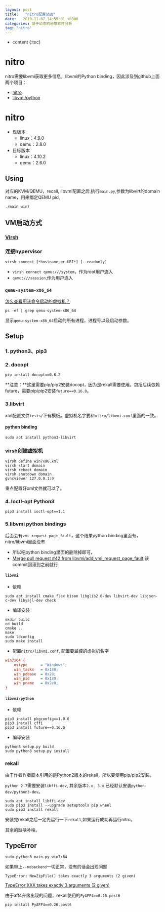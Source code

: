 ```yaml
---
layout: post
title:   "nitro配置总结"
date:   2019-11-07 14:55:01 +0800
categories: 基于动态的恶意软件分析
tag: "nitro"
---
```


* content
{:toc}




# nitro

nitro需要libvmi获取更多信息，libvmi的Python binding，因此涉及到github上面两个项目：

* [nitro]( https://github.com/KVM-VMI/nitro )
* [libvmi/python](https://github.com/libvmi/python)

# nitro

* 现版本
  * linux：4.9.0
  * qemu：2.8.0
* 目标版本
  * linux：4.10.2
  * qemu：2.6.0

## Using

对应的KVM/QEMU，recall, libvmi配置之后,执行`main.py`,参数为libvirt的domain name，用来绑定QEMU pid,

```
./main win7
```

## VM启动方式

### [Virsh](https://www.cnblogs.com/hukey/p/11246126.html)

### 连接hypervisor

`virsh connect [*hostname-or-URI*] [--readonly]`

* `virsh connect qemu:///system`，作为root用户连入
* `qemu:///session`,作为用户连入

### `qemu-system-x86_64`

[怎么查看用该命令启动的虚拟机？](https://askubuntu.com/questions/444849/how-to-list-all-virtual-machines-created-using-qemu-system-x86-64)

```shell
ps -ef | grep qemu-system-x86_64
```

显示`qemu-system-x86_64`启动的所有进程，进程号以及启动参数。

## Setup

### 1. python3、pip3

### 2. docopt

```shell
pip install docopt==0.6.2
```

**注意：**这里需要pip/pip2安装docopt，因为是rekall需要使用。包括后续依赖future，需要pip/pip2安装`future==0.16.0`。

### 3.libvirt

xml配置文件`tests/`下有模板。虚拟机名字要和`nitro/libvmi.conf`里面的一致。

#### python binding

```shell
sudo apt install python3-libvirt
```

### virsh创建虚拟机

```shell
virsh define win7x86.xml
virsh start domain
virsh reboot domain
virsh shutdown domain
gvncviewer 127.0.0.1:0
```

重点配置好xml文件就可以了。



### 4. Ioctl-opt Python3

```shell
pip3 install ioctl-opt==1.1
```

### 5.libvmi python bindings

后面会有`vmi_request_page_fault`，这个结果python binding里面有，nitro/libvmi里面没有

* 所以吧python binding里面的删除掉即可，
* [Merge pull request #42 from libvmi/add_vmi_request_page_fault](https://github.com/libvmi/python/commit/06068a873a823d4563eb08ce8d6c17947826b1f6),该commit回滚到之前就行

#### `libvmi`

* 依赖

```shell
sudo apt install cmake flex bison libglib2.0-dev libvirt-dev libjson-c-dev libyajl-dev check
```

* 编译安装

```shell
mkdir build
cd build
cmake ..
make
sudo ldconfig
sudo make install
```

* 配置`nitro/libvmi.conf`, 配置要监控的虚拟机名字

```cfg
win7x64 {
    ostype      = "Windows";
    win_tasks   = 0x188;
    win_pdbase  = 0x28;
    win_pid     = 0x180;
    win_pname   = 0x2e0;
}
```



#### `libvmi/python`

* 依赖

```shell
pip3 install pkgconfig==1.0.0
pip3 install cffi
pip3 install future==0.16.0
```

* 编译安装

```shell
python3 setup.py build
sudo python3 setup.py install
```

### rekall

由于作者作者脚本引用的是Python2版本的rekall，所以要使用pip/pip2安装。

`python 2.7`需要安装`libffi-dev`, 其余版本`2.x, 3.x` 已经默认安装`python-dev/python3-dev`。

```shell
sudo apt install libffi-dev
sudo pip3 install --upgrade setuptools pip wheel
sudo pip3 install rekall
```

安装完rekall之后一定先运行一下`rekall`,如果运行成功再运行nitro。

其余的缺啥补啥。



## TypeError

```shell
sudo python3 main.py win7x64
```

如果带上`--nobackend`一切正常，没有的话会出现问题

```shell
TypeError: NewZipFile() takes exactly 3 arguments (2 given)
```

[TypeError:XXX takes exactly 3 arguments (2 given)](https://github.com/google/rekall/issues/495)

由于aff4升级出现的问题，rekall使用的`PyAFF4==0.26.post6`

```shell
pip install PyAFF4==0.26.post6
```

